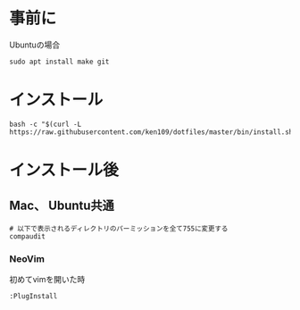 # 事前に

Ubuntuの場合

```
sudo apt install make git
```

# インストール

```
bash -c "$(curl -L https://raw.githubusercontent.com/ken109/dotfiles/master/bin/install.sh)"
```

# インストール後

## Mac、 Ubuntu共通

```
# 以下で表示されるディレクトリのパーミッションを全て755に変更する
compaudit
```

### NeoVim

初めてvimを開いた時

```
:PlugInstall
```
